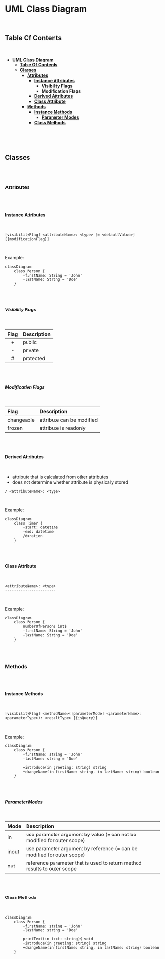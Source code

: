 # **UML Class Diagram**
<br>

## **Table Of Contents**
<br>

- [**UML Class Diagram**](#uml-class-diagram)
  - [**Table Of Contents**](#table-of-contents)
  - [**Classes**](#classes)
    - [**Attributes**](#attributes)
      - [**Instance Attributes**](#instance-attributes)
        - [**Visibility Flags**](#visibility-flags)
        - [**Modification Flags**](#modification-flags)
      - [**Derived Attributes**](#derived-attributes)
      - [**Class Attribute**](#class-attribute)
    - [**Methods**](#methods)
      - [**Instance Methods**](#instance-methods)
        - [**Parameter Modes**](#parameter-modes)
      - [**Class Methods**](#class-methods)

<br>
<br>
<br>

## **Classes**
<br>
<br>

### **Attributes**
<br>
<br>

#### **Instance Attributes**
<br>

```
[visibilityFlag] <attributeName>: <type> [= <defaultValue>] [{modificationFlag}]
```

<br>

Example:

```mermaid
classDiagram
    class Person {
        -firstName: String = 'John'
        -lastName: String = 'Doe'
    }
```

<br>
<br>

##### **Visibility Flags**
<br>

|Flag |Description
|:---:|:------------
|+    |public
|-    |private
|#    |protected

<br>
<br>

##### **Modification Flags**
<br>

|Flag       |Description
|:----------|:-----------
|changeable |attribute can be modified
|frozen     |attribute is readonly

<br>
<br>

#### **Derived Attributes**
<br>

* attribute that is calculated from other attributes
* does not determine whether attribute is physically stored

```
/ <attributeName>: <type>
```

<br>

Example:

```mermaid
classDiagram
    class Timer {
        -start: datetime
        -end: datetime
        /duration
    }
```

<br>
<br>

#### **Class Attribute**
<br>

```
<attributeName>: <type>
-----------------------
```

<br>

Example:

```mermaid
classDiagram
    class Person {
        numberOfPersons int$
        -firstName: String = 'John'
        -lastName: String = 'Doe'
    }
```

<br>
<br>

### **Methods**
<br>
<br>

#### **Instance Methods**
<br>

```
[visibilityFlag] <methodName>([parameterMode] <parameterName>: <parameterType>): <resultType> [{isQuery}]
```

<br>

Example:

```mermaid
classDiagram
    class Person {
        -firstName: string = 'John'
        -lastName: string = 'Doe'

        +introduce(in greeting: string) string
        +changeName(in firstName: string, in lastName: string) boolean
    }
```

<br>
<br>

##### **Parameter Modes**
<br>

|Mode  |Description
|:-----|:------------------------------
|in    |use parameter argument by value (= can not be modified for outer scope)
|inout |use parameter argument by reference (= can be modified for outer scope)
|out   |reference parameter that is used to return method results to outer scope

<br>
<br>

#### **Class Methods**
<br>

```mermaid
classDiagram
    class Person {
        -firstName: string = 'John'
        -lastName: string = 'Doe'

        printText(in text: string)$ void
        +introduce(in greeting: string) string
        +changeName(in firstName: string, in lastName: string) boolean
    }
```

